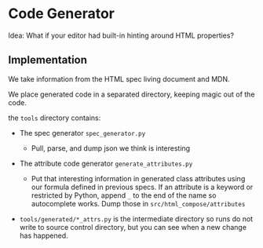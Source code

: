 # Code Generator
Idea: What if your editor had built-in hinting around HTML properties?

## Implementation
We take information from the HTML spec living document and MDN.

We place generated code in a separated directory, keeping magic out of the code.

the `tools` directory contains:
 * The spec generator `spec_generator.py`
   * Pull, parse, and dump json we think is interesting
 * The attribute code generator `generate_attributes.py`
   * Put that interesting information in generated class attributes using our formula defined in previous specs. If an attribute is a keyword or restricted by Python, append `_` to the end of the name so autocomplete works. Dump those in `src/html_compose/attributes`

* `tools/generated/*_attrs.py` is the intermediate directory so runs do not write to source control directory, but you can see when a new change has happened.

<!-- ## Extension of this idea:
TBD

caniuse data can be used to generate warnings based on browser targets -->